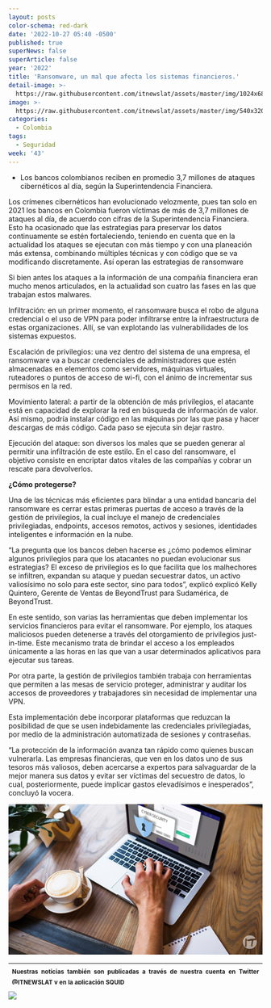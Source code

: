 ```yaml
---
layout: posts
color-schema: red-dark
date: '2022-10-27 05:40 -0500'
published: true
superNews: false
superArticle: false
year: '2022'
title: 'Ransomware, un mal que afecta los sistemas financieros.'
detail-image: >-
  https://raw.githubusercontent.com/itnewslat/assets/master/img/1024x680/laptop-segura-g.jpg
image: >-
  https://raw.githubusercontent.com/itnewslat/assets/master/img/540x320/laptop-segura-p.jpg
categories:
  - Colombia
tags:
  - Seguridad
week: '43'
---
```

- Los bancos colombianos reciben en promedio 3,7 millones de ataques cibernéticos al día, según la Superintendencia Financiera.

Los crímenes cibernéticos han evolucionado velozmente, pues tan solo en 2021 los bancos en Colombia fueron víctimas de más de 3,7 millones de ataques al día, de acuerdo con cifras de la Superintendencia Financiera. Esto ha ocasionado que las estrategias para preservar los datos continuamente se estén fortaleciendo, teniendo en cuenta que en la actualidad los ataques se ejecutan con más tiempo y con una planeación más extensa, combinando múltiples técnicas y con código que se va modificando discretamente.
Así operan las estrategias de ransomware

Si bien antes los ataques a la información de una compañía financiera eran mucho menos articulados, en la actualidad son cuatro las fases en las que trabajan estos malwares.

Infiltración: en un primer momento, el ransomware busca el robo de alguna credencial o el uso de VPN para poder infiltrarse entre la infraestructura de estas organizaciones. Allí, se van explotando las vulnerabilidades de los sistemas expuestos.

Escalación de privilegios: una vez dentro del sistema de una empresa, el ransomware va a buscar credenciales de administradores que estén almacenadas en elementos como servidores, máquinas virtuales, ruteadores o puntos de acceso de wi-fi, con el ánimo de incrementar sus permisos en la red.

Movimiento lateral: a partir de la obtención de más privilegios, el atacante está en capacidad de explorar la red en búsqueda de información de valor. Así mismo, podría instalar código en las máquinas por las que pasa y hacer descargas de más código. Cada paso se ejecuta sin dejar rastro.

Ejecución del ataque: son diversos los males que se pueden generar al permitir una infiltración de este estilo. En el caso del ransomware, el objetivo consiste en encriptar datos vitales de las compañías y cobrar un rescate para devolverlos.

**¿Cómo protegerse?**

Una de las técnicas más eficientes para blindar a una entidad bancaria del ransomware es cerrar estas primeras puertas de acceso a través de la gestión de privilegios, la cual incluye el manejo de credenciales privilegiadas, endpoints, accesos remotos, activos y sesiones, identidades inteligentes e información en la nube.

“La pregunta que los bancos deben hacerse es ¿cómo podemos eliminar algunos privilegios para que los atacantes no puedan evolucionar sus estrategias? El exceso de privilegios es lo que facilita que los malhechores se infiltren, expandan su ataque y puedan secuestrar datos, un activo valiosísimo no solo para este sector, sino para todos”, explicó explicó Kelly Quintero, Gerente de Ventas de BeyondTrust para Sudamérica, de BeyondTrust.

En este sentido, son varias las herramientas que deben implementar los servicios financieros para evitar el ransomware. Por ejemplo, los ataques maliciosos pueden detenerse a través del otorgamiento de privilegios just-in-time. Este mecanismo trata de brindar el acceso a los empleados únicamente a las horas en las que van a usar determinados aplicativos para ejecutar sus tareas.

Por otra parte, la gestión de privilegios también trabaja con herramientas que permiten a las mesas de servicio proteger, administrar y auditar los accesos de proveedores y trabajadores sin necesidad de implementar una VPN.

Esta implementación debe incorporar plataformas que reduzcan la posibilidad de que se usen indebidamente las credenciales privilegiadas, por medio de la administración automatizada de sesiones y contraseñas.

“La protección de la información avanza tan rápido como quienes buscan vulnerarla. Las empresas financieras, que ven en los datos uno de sus tesoros más valiosos, deben acercarse a expertos para salvaguardar de la mejor manera sus datos y evitar ser víctimas del secuestro de datos, lo cual, posteriormente, puede implicar gastos elevadísimos e inesperados”, concluyó la vocera.

![](https://raw.githubusercontent.com/itnewslat/assets/master/img/540x320/laptop-segura-p.jpg)

<table style="height: 42px;" width="569">
<tbody>
<tr>
<td style="text-align: justify;"><sub><strong>Nuestras noticias también son publicadas a través de nuestra cuenta en Twitter <a href="https://twitter.com/itnewslat?lang=es">@ITNEWSLAT</a> y en la aplicación <a href="https://squidapp.co/en/">SQUID</a></strong></sub></td>
</tr>
</tbody>
</table>

<img src="https://tracker.metricool.com/c3po.jpg?hash=56f88a41e39ab42c063cc51676587a04"/>